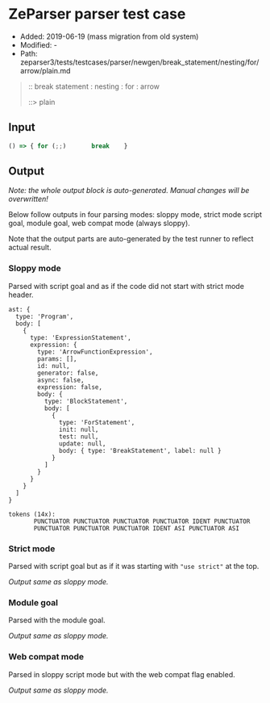 # ZeParser parser test case

- Added: 2019-06-19 (mass migration from old system)
- Modified: -
- Path: zeparser3/tests/testcases/parser/newgen/break_statement/nesting/for/arrow/plain.md

> :: break statement : nesting : for : arrow
>
> ::> plain

## Input

`````js
() => { for (;;)       break    }
`````

## Output

_Note: the whole output block is auto-generated. Manual changes will be overwritten!_

Below follow outputs in four parsing modes: sloppy mode, strict mode script goal, module goal, web compat mode (always sloppy).

Note that the output parts are auto-generated by the test runner to reflect actual result.

### Sloppy mode

Parsed with script goal and as if the code did not start with strict mode header.

`````
ast: {
  type: 'Program',
  body: [
    {
      type: 'ExpressionStatement',
      expression: {
        type: 'ArrowFunctionExpression',
        params: [],
        id: null,
        generator: false,
        async: false,
        expression: false,
        body: {
          type: 'BlockStatement',
          body: [
            {
              type: 'ForStatement',
              init: null,
              test: null,
              update: null,
              body: { type: 'BreakStatement', label: null }
            }
          ]
        }
      }
    }
  ]
}

tokens (14x):
       PUNCTUATOR PUNCTUATOR PUNCTUATOR PUNCTUATOR IDENT PUNCTUATOR
       PUNCTUATOR PUNCTUATOR PUNCTUATOR IDENT ASI PUNCTUATOR ASI
`````

### Strict mode

Parsed with script goal but as if it was starting with `"use strict"` at the top.

_Output same as sloppy mode._

### Module goal

Parsed with the module goal.

_Output same as sloppy mode._

### Web compat mode

Parsed in sloppy script mode but with the web compat flag enabled.

_Output same as sloppy mode._
